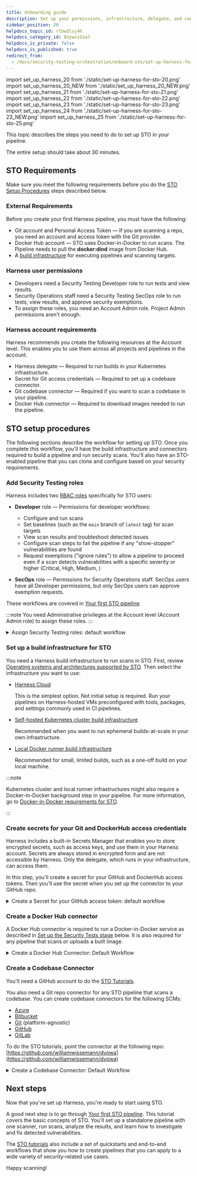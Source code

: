 ```yaml
---
title: Onboarding guide
description: Set up your permissions, infrastructure, delegate, and connectors.
sidebar_position: 20
helpdocs_topic_id: rlbw5luj4h
helpdocs_category_id: 8nywcs2sa7
helpdocs_is_private: false
helpdocs_is_published: true
redirect_from:
  - /docs/security-testing-orchestration/onboard-sto/set-up-harness-for-sto
---
```



import set_up_harness_20 from './static/set-up-harness-for-sto-20.png'
import set_up_harness_20_NEW from './static/set_up_harness_20_NEW.png'
import set_up_harness_21 from './static/set-up-harness-for-sto-21.png'
import set_up_harness_22 from './static/set-up-harness-for-sto-22.png'
import set_up_harness_23 from './static/set-up-harness-for-sto-23.png'
import set_up_harness_24 from './static/set-up-harness-for-sto-23_NEW.png'
import set_up_harness_25 from './static/set-up-harness-for-sto-25.png'


This topic describes the steps you need to do to set up STO in your pipeline.

The entire setup should take about 30 minutes.

## STO Requirements 

Make sure you meet the following requirements before you do the [STO Setup Procedures](#sto-setup-procedures) steps described below.

### External Requirements

Before you create your first Harness pipeline, you must have the following:

* Git account and Personal Access Token — If you are scanning a repo, you need an account and access token with the Git provider.
* Docker Hub account — STO uses Docker-in-Docker to run scans. The Pipeline needs to pull the **docker:dind** image from Docker Hub.
* A [build infrastructure](#set-up-a-build-infrastructure-for-sto) for executing pipelines and scanning targets.

### Harness user permissions
* Developers need a Security Testing Developer role to run tests and view results.
* Security Operations staff need a Security Testing SecOps role to run tests, view results, and approve security exemptions.
* To assign these roles, you need an Account Admin role. Project Admin permissions aren't enough. 

### Harness account requirements

Harness recommends you create the following resources at the Account level. This enables you to use them across all projects and pipelines in the account.

* Harness delegate — Required to run builds in your Kubernetes infrastructure.
* Secret for Git access credentials — Required to set up a codebase connector.
* Git codebase connector — Required if you want to scan a codebase in your pipeline.
* Docker Hub connector — Required to download images needed to run the pipeline.

## STO setup procedures

The following sections describe the workflow for setting up STO. Once you complete this workflow, you'll have the build infrastructure and connectors required to build a pipeline and run security scans. You'll also have an STO-enabled pipeline that you can clone and configure based on your security requirements.

### Add Security Testing roles

Harness includes two [RBAC roles](/docs/platform/role-based-access-control/rbac-in-harness/) specifically for STO users:

* **Developer** role — Permissions for developer workflows: 

  - Configure and run scans
  - Set baselines (such as the `main` branch of `latest` tag) for scan targets
  - View scan results and troubleshoot detected issues
  - Configure scan steps to fail the pipeline if any "show-stopper" vulnerabilities are found
  - Request exemptions ("ignore rules") to allow a pipeline to proceed even if a scan detects vulnerabilities with a specific severity or higher (Critical, High, Medium, )
   
* **SecOps** role — Permissions for Security Operations staff. SecOps users have all Developer permissions, but only SecOps users can approve exemption requests. 

These workflows are covered in [Your first STO pipeline](/tutorials/security-tests/your-first-sto-pipeline).

:::note
You need Administrative privileges at the Account level (Account Admin role) to assign these roles.
:::

<details>
<summary>Assign Security Testing roles: default workflow</summary>


1. Select **Account Settings** (left menu) > **Access Control**.
2. In the **Users** table, select the user profile.
3. Under Role Bindings, select **+Role**.
4. Assign the **Security Testing Developer** role or the **Security Testing SecOps** role to the user profile.

![](./static/set-up-harness-for-sto-16.png)

</details>

### Set up a build infrastructure for STO

You need a Harness build infrastructure to run scans in STO. First, review [Operating systems and architectures supported by STO](/docs/security-testing-orchestration/sto-techref-category/security-step-settings-reference#supported-operating-systems-and-architectures). Then select the infrastructure you want to use: 

- [Harness Cloud](/docs/continuous-integration/use-ci/set-up-build-infrastructure/use-harness-cloud-build-infrastructure) 

  This is the simplest option. Not initial setup is required. Run your pipelines on Harness-hosted VMs preconfigured with tools, packages, and settings commonly used in CI pipelines. 

- [Self-hosted Kubernetes cluster build infrastructure](/docs/continuous-integration/use-ci/set-up-build-infrastructure/k8s-build-infrastructure/set-up-a-kubernetes-cluster-build-infrastructure/) 

   Recommended when you want to run ephemeral builds-at-scale in your own infrastructure.

- [Local Docker runner build infrastructure](/docs/continuous-integration/use-ci/set-up-build-infrastructure/define-a-docker-build-infrastructure) 

   Recommended for small, limited builds, such as a one-off build on your local machine.

:::note

Kubernetes cluster and local runner infrastructures might also require a Docker-in-Docker background step in your pipeline. For more information, go to [Docker-in-Docker requirements for STO](/docs/security-testing-orchestration/sto-techref-category/security-step-settings-reference#docker-in-docker-requirements-for-sto).

:::

<!-- 

#### Install a Kubernetes delegate for STO

Executing builds in a Kubernetes cluster is useful when you want to run ephemeral builds-at-scale in your own infrastructure. When running builds in a Kubernetes cluster, each stage executes in a pod, and the stage's steps share the pod's resources.

<details>
<summary>Kubernetes Delegate Requirements</summary>

* Number of pods: 3 (two pods for the Harness Delegate, the remaining pod for scanning infrastructure).
* Machine type: 4vCPU.
* Memory: 16GB RAM. The scanning infrastructure and Delegate requirements are low but the remaining memory is for Kubernetes, the Docker container, and other default services.
* Networking: outbound HTTPS for the Harness connection, and to connect to Docker Hub. Allow TCP port 22 for SSH.
* Namespace: when you install the Harness Delegate, it will create the **harness-delegate-ng** namespace. You'll use the same namespace for the scanning infrastructure.
* A Kubernetes service account with permission to create entities in the target namespace is required. The set of permissions should include **list**, **get**, **create**, and **delete permissions**. In general, the **cluster-admin** role or a namespace *admin* permission is enough. For more information, go to [User-Facing Roles](https://kubernetes.io/docs/reference/access-authn-authz/rbac/#user-facing-roles) from Kubernetes.

:::note
Google Kubernetes Engine (GKE) [Autopilot](https://cloud.google.com/kubernetes-engine/docs/concepts/autopilot-overview) is not supported at this time.
:::

</details>

To set up the build infrastructure, you add a connector to your Kubernetes cluster and then install a Harness delegate.

<details>
<summary>Install a Kubernetes Delegate: Default Workflow</summary>

<ol>
	<li>Select <strong>Account Settings</strong> &gt; <strong>Account Resources</strong> &gt; <strong>Connector</strong>, then <strong>New Connector</strong>.</li>
	<li>Under Cloud Providers, choose <strong>Kubernetes cluster</strong>.</li>
	<li>Enter the following settings in the wizard.<ol>
			<li>In Overview, Name = <strong>STO delegate</strong></li>
			<li>In Details, select <strong>Use the credentials of a specific Harness Delegate</strong>.<br/>If you already have a Delegate set up in your Harness account, you can use the <strong>Specify master URL and credentials</strong> option.<br/>This workflow assumes you are new to Harness.</li>
			<li>Delegate setup: Select <strong>Install new Delegate</strong>.</li>
			<li>Delegate type: select <strong>Kubernetes</strong>.</li>
			<li>Kubernetes setup:<br/>You might need to scroll up/down to set all options.<ul>
					<li><strong>Delegate Name:</strong> sto.</li>
					<li><strong>Delegate Size:</strong> Small.</li>
					<li><strong>What installer do you want to use?</strong> Kubernetes</li>
					<li><strong>Delegate permissions:</strong> Install Delegate with cluster-wide read/write access</li>
					<li><strong>Delegate Configurations:</strong> Primary Configuration</li>
					<li><strong>Delegate Tokens:</strong> default_token</li>
				</ul>
			</li>
			<li>Download the YAML file.</li>
			<li>In a terminal, navigate to the location of the file.</li>
			<li>In the same Terminal, log into your cluster and run the following:<br/><code>kubectl apply -f harness-delegate.yml</code><br/>Once you apply the YAML file, you&#39;ll see an output like this:<pre>% kubectl apply -f harness-delegate.yml<br/>namespace/harness-delegate-ng created<br/>clusterrolebinding.rbac.authorization.k8s.io/harness-delegate-ng-cluster-admin created<br/>secret/sto-proxy created<br/>statefulset.apps/sto created<br/>service/delegate-service created</pre>In the Harness Delegate setup, you'll see the Delegate register with Harness. This might take a few minutes.<div class="note-callout">If you encounter errors, ensure your cluster can connect outbound to <strong>app.harness.io</strong>. See <a href="https://developer.harness.io/docs/platform/references/allowlist-harness-domains-and-ips">Allowlist Harness Domains and IPs</a>.</div>
			</li>
		</ol>
	</li>
	<li>Select <strong>Done</strong> to close the delegate wizard and return to the connector setup.</li>
	<li>In <strong>Delegates Setup</strong>, select <strong>Only use Delegates with all of the following tags</strong>, select the new delegate, and then select <strong>Save and Continue</strong>.</li>
	<li>In <strong>Connection Test</strong>, wait for &#34;Verification successful&#34; and then select <strong>Finish</strong>.</li>
</ol>


</details>

#### Install a local Docker delegate for STO

A local runner build infrastructure is recommended for small, limited builds, such as a one-off build on your local machine. 

For more information, go to [Set up a local runner build infrastructure](/docs/continuous-integration/use-ci/set-up-build-infrastructure/define-a-docker-build-infrastructure) in the CI documentation. 

-->


### Create secrets for your Git and DockerHub access credentials

Harness includes a built-in Secrets Manager that enables you to store encrypted secrets, such as access keys, and use them in your Harness account. Secrets are always stored in encrypted form and are not accessible by Harness. Only the delegate, which runs in your infrastructure, can access them.

In this step, you'll create a secret for your GitHub and DockerHub access tokens. Then you'll use the secret when you set up the connector to your GitHub repo.

<details>
<summary>Create a Secret for your GitHub access token: default workflow</summary>

1. In your Github account, a [GitHub Personal Access Token](https://docs.github.com/en/authentication/keeping-your-account-and-data-secure/creating-a-personal-access-token) that has the following scopes:
	* repo
	* admin:repo\_hook
	* user
2. Go to **Account Settings** > **Account Resources** and select **Secrets**.
3. Select **New Secret** > **Text**.

  ![](./static/set-up-harness-for-sto-17.png)
  
4. Specify the **Secret Name** and **Secret Value** (your GitHub access token). It's good practice to indicate the scope of the secret in the name, as shown in this example.
    
    ![](./static/set-up-harness-for-sto-18.png)
    
5. Repeat this procedure to create a secret for your [DockerHub access token](https://docs.docker.com/docker-hub/access-tokens/).

</details>


### Create a Docker Hub connector

A Docker Hub connector is required to run a Docker-in-Docker service as described in [Set up the Security Tests stage](#set-up-security-tests-stage) below. It is also required for any pipeline that scans or uploads a built image.

<details>
<summary>Create a Docker Hub Connector: Default Workflow</summary>


1. If you want to upload images to your Docker Hub repo, you'll need an access token. To do this:
	1. Create a token: log in to your Docker Hub account and go to [https://hub.docker.com/settings/security](https://hub.docker.com/settings/security).
	2. [Create a secret](#create-a-secret) for your token.
2. Go to the **Account Settings** > **Account Resources** page and select **Connectors**.
3. Select **New Connector**. Under Artifact Repositories, select **Docker Registry**.
4. In the connector setup wizard, specify the following:
	1. Docker Registry URL = **https://index.docker.io/v2/**
	2. Provider Type = **DockerHub**
	3. Username = Your Docker Hub username
	4. Password = The secret you created for your Docker Hub access token.
5. In Delegates Setup, select **Use any available Delegate** and then select **Save and Continue**.
6. Wait for "Verification successful" and then select **Finish**.

</details>

### Create a Codebase Connector

You'll need a GitHub account to do the [STO Tutorials](/tutorials/security-tests/). 

You also need a Git repo connector for any STO pipeline that scans a codebase. You can create codebase connectors for the following SCMs:
 - [Azure](/docs/platform/connectors/cloud-providers/add-a-microsoft-azure-connector)
 - [Bitbucket](/docs/platform/Connectors/Code-Repositories/ref-source-repo-provider/bitbucket-connector-settings-reference)
 - [Git](/docs/platform/Connectors/Code-Repositories/ref-source-repo-provider/git-connector-settings-reference) (platform-agnostic)
 - [GitHub](/docs/platform/Connectors/Code-Repositories/ref-source-repo-provider/git-hub-connector-settings-reference)
 - [GitLab](/docs/platform/Connectors/Code-Repositories/ref-source-repo-provider/git-lab-connector-settings-reference)

To do the STO tutorials, point the connector at the following repo: [https://github.com/williamwissemann/dvpwa](https://github.com/williamwissemann/dvpwa)

<details>
<summary>Create a Codebase Connector: Default Workflow</summary>

1. Go to the **Account Settings** > **Account Resources** page and select **Connectors**.
2. Under Code Repositories, choose **GitHub**.
3. Specify the following in the setup wizard:
	1. Overview:  
	   Name = **GitHub STO tutorial**.
	2. Details:  
	   **URL Type:** Repository  
	   **Connection Type:** HTTP  
	   **GitHub Repository URL:** https://github.com/williamwissemann/dvpwa
	3. Credentials:  
	   **Username:** Your GitHub username.  
	   **Personal Access Token:** Your [GitHub Personal Access Token secret](#create-secrets-for-your-git-and-dockerhub-access-credentials).  
	   **Enable API Access:** Select this checkbox and select the same secret.
	4. Connect to the provider:  
	   Select **Connect through Harness Platform**.
4. When you're done, select **Save and Continue**. Harness will test the connection and credentials. Select **Finish**.

</details>

## Next steps

Now that you've set up Harness, you're ready to start using STO.

A good next step is to go through [Your first STO pipeline](/tutorials/security-tests/your-first-sto-pipeline). This tutorial covers the basic concepts of STO. You'll set up a standalone pipeline with one scanner, run scans, analyze the results, and learn how to investigate and fix detected vulnerabilities.

The [STO tutorials](/tutorials/security-tests) also include a set of quickstarts and end-to-end workflows that show you how to create pipelines that you can apply to a wide variety of security-related use cases. 

Happy scanning! 

<!-- 

## Create a base pipeline for STO

The following procedure creates a pipeline with the STO functionality required to run scans on your repos, images, and instances. This pipeline uses [Bandit](https://github.com/PyCQA/bandit), an open-source tool designed to find common security issues in Python code.  Once you set up this pipeline, you can clone it to a new pipeline and update the pipeline to set up your scans. 

This workflow is covered in [Your first STO pipeline](/tutorials/security-tests/your-first-sto-pipeline).

### Add a Security Test stage

1. In the Pipeline Studio, go to the project where you want to create the pipeline.
	 
2. Select **Security Testing Orchestration** (top left) > **Pipelines** > **Create a Pipeline**.

  
   <img src={set_up_harness_20_NEW} alt="Choose the STO module" height="50%" width="50%" />
  

	 
3. In Create New Pipeline:
	1. For Name, enter **sto-pipeline-base**.
	3. Select **Start**.
	
  
   <img src={set_up_harness_21} alt="Create the pipeline" height="75%" width="75%" />
  
		 
4. In About your Stage:
	1. Select **Add Stage** and then **Security Tests**.
	2. Stage Name = **securityTestStage**
	3. Configure Codebase:
	   1. Select **Third-party Git provider** (if this option is available)
	   2. Connector = The connector you created in [Create a Codebase Connector](#create-a-codebase-connector) 
	   3. Repository Name = **dvpwa**
	
  
   <img src={set_up_harness_22} alt="Set up the stage" height="50%" width="50%" />
  


### Set up the Security Tests stage

1. In the **Overview** tab, under **Shared Paths**, select **Add** and enter the path `/var/run`.

  
   <img src={set_up_harness_23} alt="Enter the shared path" height="75%" width="75%" />
  
	 
2. In the **Infrastructure** tab, select the infrastructure and specify the options based on the infrastructure type. 
	
  
   <img src={set_up_harness_24} alt="Define the build infrastructure" height="50%" width="50%" />
  

<!-- 		 
#### Add a Docker-in-Docker background service		 

In the **Execution** tab, do the following:

1. Select **Add Step** and then choose **Background**.
2. Configure the Background step as follows:
2. Dependency Name = `dind`
3. Container Registry = The image connector you specified in [Create a Docker Hub connector](#create-a-docker-hub-connector).
4. Image = `docker:dind`
5. Under Optional Configuration, select the **Privileged** checkbox.
   
    
     <img src={set_up_harness_25} alt="Configure the background step" height="75%" width="75%" />
    


### Add a Bandit scanner step


import set_up_harness_tut_select_variant_field_type from './static/sto-basics-tut-select-variant-field-type.png'
import set_up_harness_26 from './static/configure-bandit-step.png'



1. In the Execution tab, select **Add Step** > **Security Tests** > **Bandit**.
2. Configure the step as follows:
	1. Scan Mode = **`Orchestration`**
	2. Target Name = `**dvpwa**`
	3. Target Variant — Select the tack button on the right, select **Expression** as the value type, and enter the expression **`<+codebase.branch>`**. 
	
	   With this setting, you will specify the variant — in this case, the branch name — when you execute the pipeline. 

	   
	   <img src={set_up_harness_tut_select_variant_field_type} alt="Configure the background step" height="75%" width="75%" />
	   
	
3. Apply your changes, return to the Stage, and **Save** the pipeline.
    
	  
	   <img src={set_up_harness_26} alt="Configure the background step" height="50%" width="50%" />
	   


## Run the pipeline (optional)

1. Select **Run**.
2. Select Git Branch, enter **master** for the branch name, and then select **Run Pipeline**.
3. When the pipeline finishes, select the **Security Tests** tab to see the dashboard.



# Congratulations!

You now have the build infrastructure, connectors, and pipeline required to build a pipeline and run security scans. You can simply clone the pipeline you just created and configure new pipelines based on your security requirements.

![](./static/set-up-harness-for-sto-27.png)

-->
